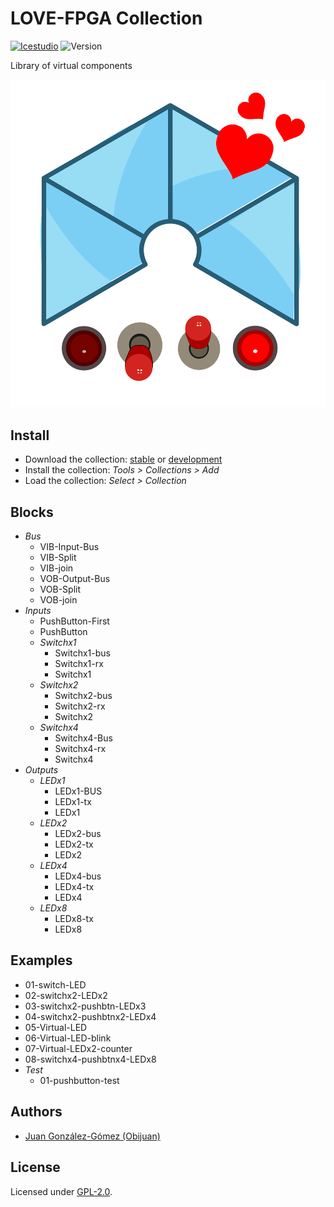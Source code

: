 # LOVE-FPGA Collection

[![Icestudio](https://img.shields.io/badge/collection-icestudio-blue.svg)](https://github.com/FPGAwars/icestudio)
![Version](https://img.shields.io/badge/version-v0.1.0-orange.svg)

Library of virtual components

![](wiki/love-fpga-logo.png)

## Install

* Download the collection: [stable](https://github.com/FPGAwars/LOVE-FPGA-Collection/archive/v0.1.0.zip) or [development](https://github.com/FPGAwars/LOVE-FPGA-Collection/archive/master.zip)
* Install the collection: *Tools > Collections > Add*
* Load the collection: *Select > Collection*

## Blocks
* *Bus*
  * VIB-Input-Bus
  * VIB-Split
  * VIB-join
  * VOB-Output-Bus
  * VOB-Split
  * VOB-join
* *Inputs*
  * PushButton-First
  * PushButton
  * *Switchx1*
    * Switchx1-bus
    * Switchx1-rx
    * Switchx1
  * *Switchx2*
    * Switchx2-bus
    * Switchx2-rx
    * Switchx2
  * *Switchx4*
    * Switchx4-Bus
    * Switchx4-rx
    * Switchx4
* *Outputs*
  * *LEDx1*
    * LEDx1-BUS
    * LEDx1-tx
    * LEDx1
  * *LEDx2*
    * LEDx2-bus
    * LEDx2-tx
    * LEDx2
  * *LEDx4*
    * LEDx4-bus
    * LEDx4-tx
    * LEDx4
  * *LEDx8*
    * LEDx8-tx
    * LEDx8

## Examples
* 01-switch-LED
* 02-switchx2-LEDx2
* 03-switchx2-pushbtn-LEDx3
* 04-switchx2-pushbtnx2-LEDx4
* 05-Virtual-LED
* 06-Virtual-LED-blink
* 07-Virtual-LEDx2-counter
* 08-switchx4-pushbtnx4-LEDx8
* *Test*
  * 01-pushbutton-test


## Authors
* [Juan González-Gómez (Obijuan)](https://github.com/Obijuan)


## License

Licensed under [GPL-2.0](https://opensource.org/licenses/GPL-2.0).
